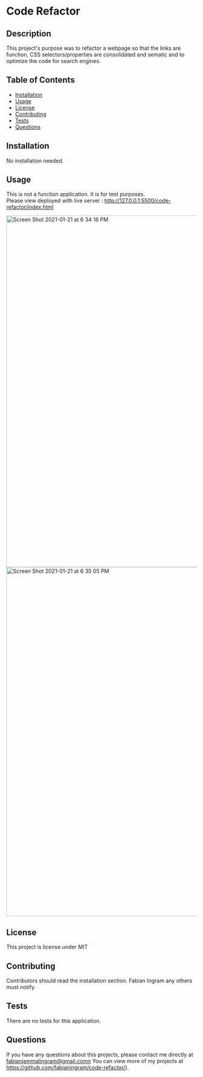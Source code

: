 
# Code Refactor 


## Description 
This project's purpose was to refactor a webpage so that the links are function, CSS selectors/properties are consolidated and sematic and to optimize the code for search engines. 

## Table of Contents
* [Installation](#installation)
* [Usage](#usage)
* [License](#license)
* [Contributing](#contributing)
* [Tests](#tests)
* [Questions](#questions)

## Installation 
No installation needed. 

## Usage 
This is not a function application. It is for test purposes.<br>
Please view deployed with live server : http://127.0.0.1:5500/code-refactor/index.html

<img width="927" alt="Screen Shot 2021-01-21 at 6 34 16 PM" src="https://user-images.githubusercontent.com/68198938/105433833-9f353680-5c17-11eb-9383-4247de07c2d2.png">
<img width="921" alt="Screen Shot 2021-01-21 at 6 35 05 PM" src="https://user-images.githubusercontent.com/68198938/105433837-a0666380-5c17-11eb-9b81-fafc3a835db6.png">


## License 
This project is license under MIT

## Contributing 
Contributors should read the installation section. 
Fabian Ingram any others must notify.

## Tests
There are no tests for this application. 

## Questions
If you have any questions about this projects, please contact me directly at fabianjammalingram@gmail.comn You can view more of my projects at https://github.com/fabianingram/code-refactor/).

